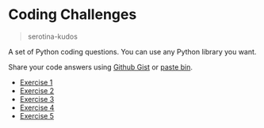 # Coding Challenges
> serotina-kudos

A set of Python coding questions. You can use any Python library you want.

Share your code answers using [Github Gist](https://gist.github.com/) or [paste bin](https://paste.ubuntu.com/).

- [Exercise 1](./exercise_1.md)
- [Exercise 2](./exercise_2.md)
- [Exercise 3](./exercise_3.md)
- [Exercise 4](./exercise_4.md)
- [Exercise 5](./exercise_5.md)
